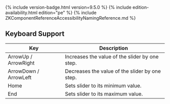  {% include
version-badge.html version=9.5.0 %} <!--REQUIRED ZK EDITION: PE -->
{% include edition-availability.html edition="pe" %} {% include
ZKComponentReferenceAccessibilityNamingReference.md %}

## Keyboard Support

| Key | Description |
|---|---|
| ArrowUp / ArrowRight | Increases the value of the slider by one step. |
| ArrowDown / ArrowLeft | Decreases the value of the slider by one step. |
| Home | Sets slider to its minimum value. |
| End | Sets slider to its maximum value. |

